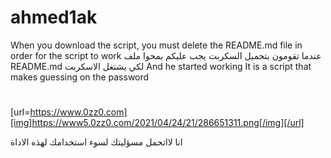 # ahmed1ak



When you download the script, you must delete the README.md file in order for the script to work
عندما تقومون  بتحميل السكربت  يجب عليكم بمحوا ملف README.md  لكي يشتغل الاسكربت 
And he started working
It is a script that makes guessing on the password



#
[url=https://www.0zz0.com][img]https://www5.0zz0.com/2021/04/24/21/286651311.png[/img][/url]

انا لااتحمل مسؤليتك لسوء استخدامك لهذه الاداة
